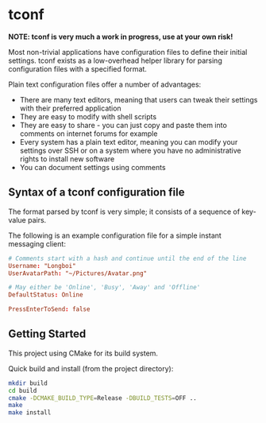 # tconf

**NOTE: tconf is very much a work in progress, use at your own risk!**

Most non-trivial applications have configuration files to define their initial settings. tconf exists as a low-overhead helper library for parsing configuration files with a specified format.

Plain text configuration files offer a number of advantages:
* There are many text editors, meaning that users can tweak their settings with their preferred application
* They are easy to modify with shell scripts
* They are easy to share - you can just copy and paste them into comments on internet forums for example
* Every system has a plain text editor, meaning you can modify your settings over SSH or on a system where you have no administrative rights to install new software
* You can document settings using comments

## Syntax of a tconf configuration file

The format parsed by tconf is very simple; it consists of a sequence of key-value pairs.

The following is an example configuration file for a simple instant messaging client:

```conf
# Comments start with a hash and continue until the end of the line
Username: "Longboi"
UserAvatarPath: "~/Pictures/Avatar.png"

# May either be 'Online', 'Busy', 'Away' and 'Offline'
DefaultStatus: Online

PressEnterToSend: false
```

## Getting Started

This project using CMake for its build system.

Quick build and install (from the project directory):
```sh
mkdir build
cd build
cmake -DCMAKE_BUILD_TYPE=Release -DBUILD_TESTS=OFF ..
make
make install
```
